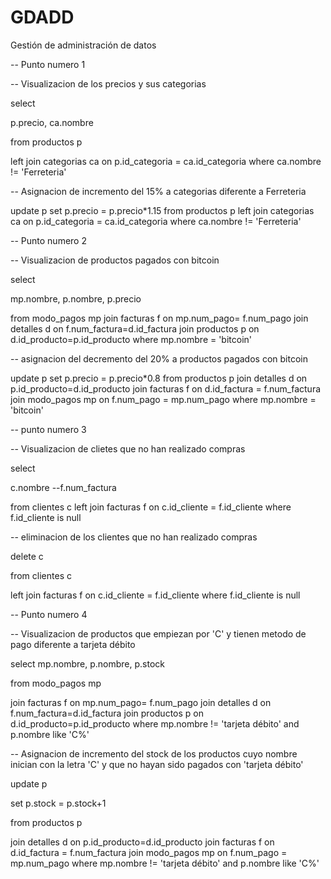 # GDADD
Gestión de administración de datos

-- Punto numero 1

-- Visualizacion de los precios y sus categorias 

select 

   p.precio,
   ca.nombre

from productos p

left join categorias ca on p.id_categoria = ca.id_categoria
where ca.nombre != 'Ferreteria'

-- Asignacion de incremento del 15% a categorias diferente a Ferreteria

update p 
set p.precio = p.precio*1.15
from productos p
left join categorias ca on p.id_categoria = ca.id_categoria
where ca.nombre != 'Ferreteria'

-- Punto numero 2


-- Visualizacion de productos pagados con bitcoin

select 

  mp.nombre,
  p.nombre,
  p.precio
  

from modo_pagos mp
join facturas f on mp.num_pago= f.num_pago
join detalles d on f.num_factura=d.id_factura
join productos p on d.id_producto=p.id_producto
where mp.nombre = 'bitcoin'

-- asignacion del decremento del 20% a productos pagados con bitcoin 

update p
set p.precio = p.precio*0.8
from productos p
join detalles d on p.id_producto=d.id_producto
join facturas f on d.id_factura = f.num_factura
join modo_pagos mp on f.num_pago = mp.num_pago
where mp.nombre = 'bitcoin'

-- punto numero 3

-- Visualizacion de clietes que no han realizado compras 

select

c.nombre
--f.num_factura

from clientes c
left join facturas f on c.id_cliente = f.id_cliente
where f.id_cliente is null  

-- eliminacion de los clientes que no han realizado compras 

delete c

from clientes c

left join facturas f on c.id_cliente = f.id_cliente
where f.id_cliente is null 



-- Punto numero 4

-- Visualizacion de productos que empiezan por 'C' y tienen metodo de pago diferente a tarjeta débito

select 
  mp.nombre,
  p.nombre,
  p.stock
    
from modo_pagos mp

join facturas f on mp.num_pago= f.num_pago
join detalles d on f.num_factura=d.id_factura
join productos p on d.id_producto=p.id_producto
where mp.nombre != 'tarjeta débito' and p.nombre like 'C%'

-- Asignacion de incremento del stock de los productos cuyo nombre inician con la letra 'C' y que no hayan sido pagados con 'tarjeta débito'



update p
 
 set p.stock = p.stock+1

from productos p

join detalles d on p.id_producto=d.id_producto
join facturas f on d.id_factura = f.num_factura
join modo_pagos mp on f.num_pago = mp.num_pago
where mp.nombre != 'tarjeta débito' and p.nombre like 'C%'





